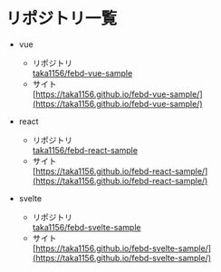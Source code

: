 # リポジトリ一覧

- vue
  - リポジトリ<br>
    [taka1156/febd-vue-sample](https://github.com/taka1156/febd-vue-sample)
  - サイト<br>
    [https://taka1156.github.io/febd-vue-sample/](https://taka1156.github.io/febd-vue-sample/)

- react
  - リポジトリ<br>
    [taka1156/febd-react-sample](https://github.com/taka1156/febd-react-sample)
  - サイト<br>
    [https://taka1156.github.io/febd-react-sample/](https://taka1156.github.io/febd-react-sample/)


- svelte
  - リポジトリ<br>
    [taka1156/febd-svelte-sample](https://github.com/taka1156/febd-svelte-sample)
  - サイト<br>
    [https://taka1156.github.io/febd-svelte-sample/](https://taka1156.github.io/febd-svelte-sample/)
